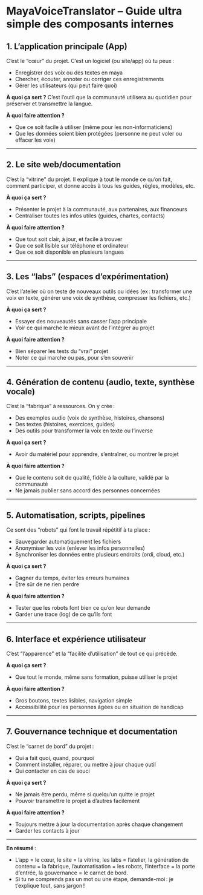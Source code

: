 # MayaVoiceTranslator – Guide ultra simple des composants internes

## 1. L’application principale (App)
C’est le “cœur” du projet. C’est un logiciel (ou site/app) où tu peux :
- Enregistrer des voix ou des textes en maya
- Chercher, écouter, annoter ou corriger ces enregistrements
- Gérer les utilisateurs (qui peut faire quoi)

**À quoi ça sert ?**
C’est l’outil que la communauté utilisera au quotidien pour préserver et transmettre la langue.

**À quoi faire attention ?**
- Que ce soit facile à utiliser (même pour les non-informaticiens)
- Que les données soient bien protégées (personne ne peut voler ou effacer les voix)

---

## 2. Le site web/documentation
C’est la “vitrine” du projet. Il explique à tout le monde ce qu’on fait, comment participer, et donne accès à tous les guides, règles, modèles, etc.

**À quoi ça sert ?**
- Présenter le projet à la communauté, aux partenaires, aux financeurs
- Centraliser toutes les infos utiles (guides, chartes, contacts)

**À quoi faire attention ?**
- Que tout soit clair, à jour, et facile à trouver
- Que ce soit lisible sur téléphone et ordinateur
- Que ce soit disponible en plusieurs langues

---

## 3. Les “labs” (espaces d’expérimentation)
C’est l’atelier où on teste de nouveaux outils ou idées (ex : transformer une voix en texte, générer une voix de synthèse, compresser les fichiers, etc.)

**À quoi ça sert ?**
- Essayer des nouveautés sans casser l’app principale
- Voir ce qui marche le mieux avant de l’intégrer au projet

**À quoi faire attention ?**
- Bien séparer les tests du “vrai” projet
- Noter ce qui marche ou pas, pour s’en souvenir

---

## 4. Génération de contenu (audio, texte, synthèse vocale)
C’est la “fabrique” à ressources. On y crée :
- Des exemples audio (voix de synthèse, histoires, chansons)
- Des textes (histoires, exercices, guides)
- Des outils pour transformer la voix en texte ou l’inverse

**À quoi ça sert ?**
- Avoir du matériel pour apprendre, s’entraîner, ou montrer le projet

**À quoi faire attention ?**
- Que le contenu soit de qualité, fidèle à la culture, validé par la communauté
- Ne jamais publier sans accord des personnes concernées

---

## 5. Automatisation, scripts, pipelines
Ce sont des “robots” qui font le travail répétitif à ta place :
- Sauvegarder automatiquement les fichiers
- Anonymiser les voix (enlever les infos personnelles)
- Synchroniser les données entre plusieurs endroits (ordi, cloud, etc.)

**À quoi ça sert ?**
- Gagner du temps, éviter les erreurs humaines
- Être sûr de ne rien perdre

**À quoi faire attention ?**
- Tester que les robots font bien ce qu’on leur demande
- Garder une trace (log) de ce qu’ils font

---

## 6. Interface et expérience utilisateur
C’est “l’apparence” et la “facilité d’utilisation” de tout ce qui précède.

**À quoi ça sert ?**
- Que tout le monde, même sans formation, puisse utiliser le projet

**À quoi faire attention ?**
- Gros boutons, textes lisibles, navigation simple
- Accessibilité pour les personnes âgées ou en situation de handicap

---

## 7. Gouvernance technique et documentation
C’est le “carnet de bord” du projet :
- Qui a fait quoi, quand, pourquoi
- Comment installer, réparer, ou mettre à jour chaque outil
- Qui contacter en cas de souci

**À quoi ça sert ?**
- Ne jamais être perdu, même si quelqu’un quitte le projet
- Pouvoir transmettre le projet à d’autres facilement

**À quoi faire attention ?**
- Toujours mettre à jour la documentation après chaque changement
- Garder les contacts à jour

---

**En résumé** : 
- L’app = le cœur, le site = la vitrine, les labs = l’atelier, la génération de contenu = la fabrique, l’automatisation = les robots, l’interface = la porte d’entrée, la gouvernance = le carnet de bord.
- Si tu ne comprends pas un mot ou une étape, demande-moi : je t’explique tout, sans jargon !
